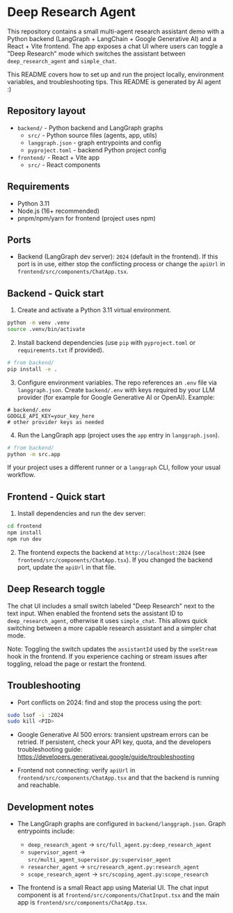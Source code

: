 # Deep Research Agent

This repository contains a small multi-agent research assistant demo with a Python backend (LangGraph + LangChain + Google Generative AI) and a React + Vite frontend. The app exposes a chat UI where users can toggle a "Deep Research" mode which switches the assistant between `deep_research_agent` and `simple_chat`.

This README covers how to set up and run the project locally, environment variables, and troubleshooting tips. This README is generated by AI agent :)

## Repository layout

- `backend/` - Python backend and LangGraph graphs
	- `src/` - Python source files (agents, app, utils)
	- `langgraph.json` - graph entrypoints and config
	- `pyproject.toml` - backend Python project config
- `frontend/` - React + Vite app
	- `src/` - React components

## Requirements

- Python 3.11
- Node.js (16+ recommended)
- pnpm/npm/yarn for frontend (project uses npm)

## Ports

- Backend (LangGraph dev server): `2024` (default in the frontend). If this port is in use, either stop the conflicting process or change the `apiUrl` in `frontend/src/components/ChatApp.tsx`.

## Backend - Quick start

1. Create and activate a Python 3.11 virtual environment.

```bash
python -m venv .venv
source .venv/bin/activate
```

2. Install backend dependencies (use `pip` with `pyproject.toml` or `requirements.txt` if provided).

```bash
# from backend/
pip install -e .
```

3. Configure environment variables. The repo references an `.env` file via `langgraph.json`. Create `backend/.env` with keys required by your LLM provider (for example for Google Generative AI or OpenAI). Example:

```env
# backend/.env
GOOGLE_API_KEY=your_key_here
# other provider keys as needed
```

4. Run the LangGraph app (project uses the `app` entry in `langgraph.json`).

```bash
# from backend/
python -m src.app
```

If your project uses a different runner or a `langgraph` CLI, follow your usual workflow.

## Frontend - Quick start

1. Install dependencies and run the dev server:

```bash
cd frontend
npm install
npm run dev
```

2. The frontend expects the backend at `http://localhost:2024` (see `frontend/src/components/ChatApp.tsx`). If you changed the backend port, update the `apiUrl` in that file.

## Deep Research toggle

The chat UI includes a small switch labeled "Deep Research" next to the text input. When enabled the frontend sets the assistant ID to `deep_research_agent`, otherwise it uses `simple_chat`. This allows quick switching between a more capable research assistant and a simpler chat mode.

Note: Toggling the switch updates the `assistantId` used by the `useStream` hook in the frontend. If you experience caching or stream issues after toggling, reload the page or restart the frontend.

## Troubleshooting

- Port conflicts on 2024: find and stop the process using the port:

```bash
sudo lsof -i :2024
sudo kill <PID>
```

- Google Generative AI 500 errors: transient upstream errors can be retried. If persistent, check your API key, quota, and the developers troubleshooting guide: https://developers.generativeai.google/guide/troubleshooting

- Frontend not connecting: verify `apiUrl` in `frontend/src/components/ChatApp.tsx` and that the backend is running and reachable.

## Development notes

- The LangGraph graphs are configured in `backend/langgraph.json`. Graph entrypoints include:
	- `deep_research_agent` -> `src/full_agent.py:deep_research_agent`
	- `supervisor_agent` -> `src/multi_agent_supervisor.py:supervisor_agent`
	- `researcher_agent` -> `src/research_agent.py:research_agent`
	- `scope_research_agent` -> `src/scoping_agent.py:scope_research`

- The frontend is a small React app using Material UI. The chat input component is at `frontend/src/components/ChatInput.tsx` and the main app is `frontend/src/components/ChatApp.tsx`.
